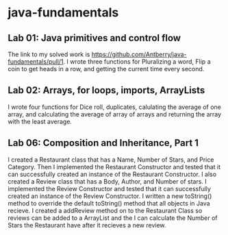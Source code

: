 # java-fundamentals

## Lab 01: Java primitives and control flow
  The link to my solved work is https://github.com/Antberry/java-fundamentals/pull/1. I wrote three functions for Pluralizing a word, Flip a coin to get heads in a row, and getting the current time every second.

## Lab 02: Arrays, for loops, imports, ArrayLists
  I wrote four functions for Dice roll, duplicates, calulating the average of one array, and calculating the average of array of arrays and returning the array with the least average.
  
## Lab 06: Composition and Inheritance, Part 1
  I created a Restaurant class that has a Name, Number of Stars, and Price Category. Then I implemented the Restaurant Constructor and tested that it can successfully created an instance of the Restaurant Constructor. 
  I also created a Review class that has a Body, Author, and Number of stars. I implemented the Review Constructor and tested that it can successfully created an instance of the Review Constructor. 
  I written a new toString() method to override the default toString() method that all objects in Java recieve. 
  I created a addReview method on to the Restaurant Class so reviews can be added to a ArrayList and the I can calculate the Number of Stars the Restaurant have after it recieves a new review.
